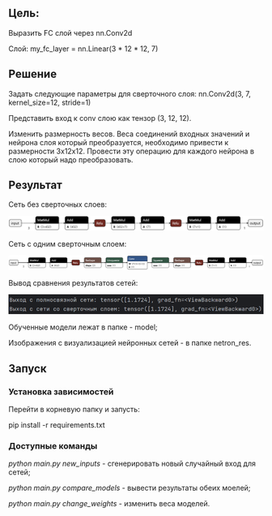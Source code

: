 ## Цель:
Выразить FC слой через nn.Conv2d

Слой:  my_fc_layer = nn.Linear(3 * 12 * 12, 7)

## Решение

Задать следующие параметры для сверточного слоя: nn.Conv2d(3, 7, kernel_size=12, stride=1)

Представить вход к conv слою как тензор (3, 12, 12).

Изменить размерность весов. Веса соединений входных значений и нейрона слоя который преобразуется, необходимо привести к размерности 3x12x12. Провести эту операцию для каждого нейрона в слою который надо преобразовать.

## Результат

Сеть без сверточных слоев:

![convnet](https://github.com/iliakhar/FcToConvLay/blob/master/netron_res/fc_model.onnx.png)

Сеть с одним сверточным слоем:

![full_convnet](https://github.com/iliakhar/FcToConvLay/blob/master/netron_res/conv_model.onnx.png)

Вывод сравнения результатов сетей:

![result](https://github.com/iliakhar/FcToConvLay/blob/master/res/res.png)

Обученные модели лежат в папке - model;

Изображения с визуализацией нейронных сетей - в папке netron_res.

## Запуск
### Установка зависимостей
Перейти в корневую папку и запусть:

pip install -r requirements.txt

### Доступные команды

*python main.py new_inputs* - сгенерировать новый случайный вход для сетей;

*python main.py compare_models* - вывести результаты обеих моелей;

*python main.py change_weights* - изменить веса моделей.
